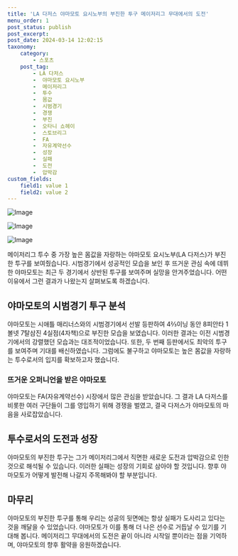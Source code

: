 ```yaml
---
title: 'LA 다저스 야마모토 요시노부의 부진한 투구 메이저리그 무대에서의 도전'
menu_order: 1
post_status: publish
post_excerpt: 
post_date: 2024-03-14 12:02:15
taxonomy:
    category:
        - 스포츠
    post_tag:
        - LA 다저스
        -  야마모토 요시노부
        -  메이저리그
        -  투수
        -  몸값
        -  시범경기
        -  경쟁
        -  부진
        -  오타니 쇼헤이
        -  스토브리그
        -  FA
        -  자유계약선수
        -  성장
        -  실패
        -  도전
        -  압박감
custom_fields:
    field1: value 1
    field2: value 2
---
```


![Image](https://imgnews.pstatic.net/image/117/2024/03/14/0003812604_001_20240314095001249.jpg?type=w647)

![Image](https://imgnews.pstatic.net/image/117/2024/03/14/0003812604_002_20240314095001292.jpg?type=w647)

![Image](https://imgnews.pstatic.net/image/117/2024/03/14/0003812604_003_20240314095001336.jpg?type=w647)

메이저리그 투수 중 가장 높은 몸값을 자랑하는 야마모토 요시노부(LA 다저스)가 부진한 투구를 보여줬습니다. 시범경기에서 성공적인 모습을 보인 후 뜨거운 관심 속에 데뷔한 야마모토는 최근 두 경기에서 상반된 투구를 보여주며 실망을 안겨주었습니다. 어떤 이유에서 그런 결과가 나왔는지 살펴보도록 하겠습니다.
## 야마모토의 시범경기 투구 분석
야마모토는 시애틀 매리너스와의 시범경기에서 선발 등판하여 4⅔이닝 동안 8피안타 1볼넷 7탈삼진 4실점(4자책)으로 부진한 모습을 보였습니다. 이러한 결과는 이전 시범경기에서의 강렬했던 모습과는 대조적이었습니다. 또한, 두 번째 등판에서도 최악의 투구를 보여주며 기대를 배신하였습니다. 그럼에도 불구하고 야마모토는 높은 몸값을 자랑하는 투수로서의 입지를 확보하고자 했습니다.
### 뜨거운 오퍼니언을 받은 야마모토
야마모토는 FA(자유계약선수) 시장에서 많은 관심을 받았습니다. 그 결과 LA 다저스를 비롯한 여러 구단들이 그를 영입하기 위해 경쟁을 벌였고, 결국 다저스가 야마모토의 마음을 사로잡았습니다.
## 투수로서의 도전과 성장
야마모토의 부진한 투구는 그가 메이저리그에서 직면한 새로운 도전과 압박감으로 인한 것으로 해석될 수 있습니다. 이러한 실패는 성장의 기회로 삼아야 할 것입니다. 향후 야마모토가 어떻게 발전해 나갈지 주목해봐야 할 부분입니다.
## 마무리
야마모토의 부진한 투구를 통해 우리는 성공의 뒷면에는 항상 실패가 도사리고 있다는 것을 깨달을 수 있었습니다. 야마모토가 이를 통해 더 나은 선수로 거듭날 수 있기를 기대해 봅니다. 메이저리그 무대에서의 도전은 끝이 아니라 시작일 뿐이라는 점을 기억하며, 야마모토의 향후 활약을 응원하겠습니다.
